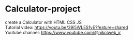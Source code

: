# Calculator-project
create a Calculator with HTML CSS JS      
Tutorial video: https://youtu.be/39i5WLES1vE?feature=shared   
Youtube channel: https://www.youtube.com/@nikolweb_ir
